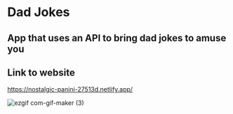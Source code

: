 # Dad Jokes

## App that uses an API to bring dad jokes to amuse you

## Link to website
https://nostalgic-panini-27513d.netlify.app/

![ezgif com-gif-maker (3)](https://user-images.githubusercontent.com/56744256/151293464-bef6583b-2060-4822-ba11-2096afb491aa.gif)
